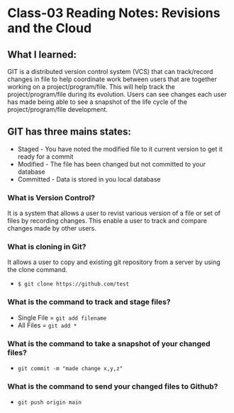 # Class-03 Reading Notes: Revisions and the Cloud

## What I learned:
GIT is a distributed version control system (VCS) that can track/record changes in file to help coordinate work between users that are together working on a project/program/file. This will help track the project/program/file during its evolution. Users can see changes each user has made being able to see a snapshot of the life cycle of the project/program/file development.

## GIT has three mains states:

- Staged - You have noted the modified file to it current version to get it ready for a commit
- Modified - The file has been changed but not committed to your database
- Committed - Data is stored in you local database

### What is Version Control?
It is a system that allows a user to revist various version of a file or set of files by recording changes. This enable a user to track and compare changes made by other users.

### What is cloning in Git?
It allows a user to copy and existing git repository from a server by using the clone command.
* `$ git clone https://github.com/test`

### What is the command to track and stage files?
* Single File = `git add filename`
* All Files = `git add *`

### What is the command to take a snapshot of your changed files?
* `git commit -m "made change x,y,z"`

### What is the command to send your changed files to Github?
* `git push origin main`


